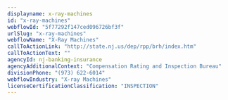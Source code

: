 ```yaml
---
displayname: x-ray-machines
id: "x-ray-machines"
webflowId: "5f77292f147ced096726bf3f"
urlSlug: "x-ray-machines"
webflowName: "X-Ray Machines"
callToActionLink: "http://state.nj.us/dep/rpp/brh/index.htm"
callToActionText: ""
agencyId: nj-banking-insurance
agencyAdditionalContext: "Compensation Rating and Inspection Bureau"
divisionPhone: "(973) 622-6014"
webflowIndustry: "X-ray Machines"
licenseCertificationClassification: "INSPECTION"
---
```

